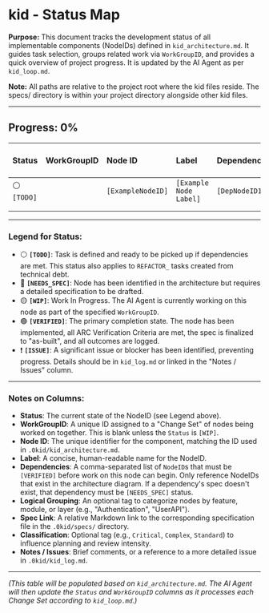 # kid - Status Map

**Purpose:** This document tracks the development status of all implementable components (NodeIDs) defined in `kid_architecture.md`. It guides task selection, groups related work via `WorkGroupID`, and provides a quick overview of project progress. It is updated by the AI Agent as per `kid_loop.md`.

**Note:** All paths are relative to the project root where the kid files reside. The specs/ directory is within your project directory alongside other kid files.

---
**Progress: 0%**
---

| Status | WorkGroupID | Node ID | Label | Dependencies | Logical Grouping | Spec Link | Classification | Notes / Issues |
| :--- | :--- | :--- | :--- | :--- | :--- | :--- | :--- | :--- |
| ⚪️ `[TODO]` | | `[ExampleNodeID]` | `[Example Node Label]` | `[DepNodeID1]` | `[Example Group]` | `[Spec](.0kid/specs/ExampleNodeID.md)` | `[Standard]` | |
| | | | | | | | | |
| | | | | | | | | |

---
### Legend for Status:

*   ⚪️ **`[TODO]`**: Task is defined and ready to be picked up if dependencies are met. This status also applies to `REFACTOR_` tasks created from technical debt.
*   📝 **`[NEEDS_SPEC]`**: Node has been identified in the architecture but requires a detailed specification to be drafted.
*   🟡 **`[WIP]`**: Work In Progress. The AI Agent is currently working on this node as part of the specified `WorkGroupID`.
*   🟢 **`[VERIFIED]`**: The primary completion state. The node has been implemented, all ARC Verification Criteria are met, the spec is finalized to "as-built", and all outcomes are logged.
*   ❗ **`[ISSUE]`**: A significant issue or blocker has been identified, preventing progress. Details should be in `kid_log.md` or linked in the "Notes / Issues" column.

---
### Notes on Columns:

*   **Status**: The current state of the NodeID (see Legend above).
*   **WorkGroupID**: A unique ID assigned to a "Change Set" of nodes being worked on together. This is blank unless the `Status` is `[WIP]`.
*   **Node ID**: The unique identifier for the component, matching the ID used in `.0kid/kid_architecture.md`.
*   **Label**: A concise, human-readable name for the NodeID.
*   **Dependencies**: A comma-separated list of `NodeID`s that must be `[VERIFIED]` before work on this node can begin. Only reference NodeIDs that exist in the architecture diagram. If a dependency's spec doesn't exist, that dependency must be `[NEEDS_SPEC]` status.
*   **Logical Grouping**: An optional tag to categorize nodes by feature, module, or layer (e.g., "Authentication", "UserAPI").
*   **Spec Link**: A relative Markdown link to the corresponding specification file in the `.0kid/specs/` directory.
*   **Classification**: Optional tag (e.g., `Critical`, `Complex`, `Standard`) to influence planning and review intensity.
*   **Notes / Issues**: Brief comments, or a reference to a more detailed issue in `.0kid/kid_log.md`.

---
*(This table will be populated based on `kid_architecture.md`. The AI Agent will then update the `Status` and `WorkGroupID` columns as it processes each Change Set according to `kid_loop.md`.)*
